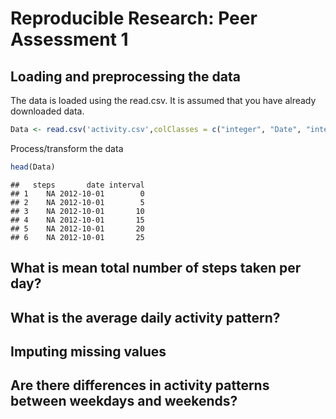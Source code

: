 # Reproducible Research: Peer Assessment 1


## Loading and preprocessing the data
The data is loaded using the read.csv. It is assumed that you have already downloaded data.


```r
Data <- read.csv('activity.csv',colClasses = c("integer", "Date", "integer"))
```

Process/transform the data


```r
head(Data)
```

```
##   steps       date interval
## 1    NA 2012-10-01        0
## 2    NA 2012-10-01        5
## 3    NA 2012-10-01       10
## 4    NA 2012-10-01       15
## 5    NA 2012-10-01       20
## 6    NA 2012-10-01       25
```



## What is mean total number of steps taken per day?



## What is the average daily activity pattern?



## Imputing missing values



## Are there differences in activity patterns between weekdays and weekends?
